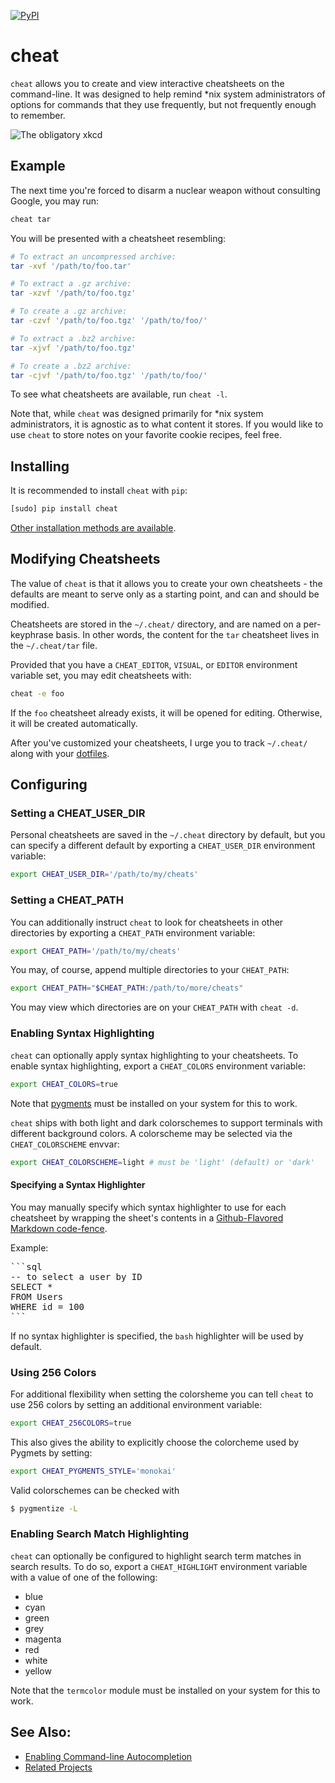 [![PyPI](https://img.shields.io/pypi/v/cheat.svg)](https://pypi.python.org/pypi/cheat/)

cheat
=====
`cheat` allows you to create and view interactive cheatsheets on the
command-line. It was designed to help remind \*nix system administrators of
options for commands that they use frequently, but not frequently enough to
remember.

![The obligatory xkcd](http://imgs.xkcd.com/comics/tar.png 'The obligatory xkcd')


Example
-------
The next time you're forced to disarm a nuclear weapon without consulting
Google, you may run:

```sh
cheat tar
```

You will be presented with a cheatsheet resembling:

```sh
# To extract an uncompressed archive:
tar -xvf '/path/to/foo.tar'

# To extract a .gz archive:
tar -xzvf '/path/to/foo.tgz'

# To create a .gz archive:
tar -czvf '/path/to/foo.tgz' '/path/to/foo/'

# To extract a .bz2 archive:
tar -xjvf '/path/to/foo.tgz'

# To create a .bz2 archive:
tar -cjvf '/path/to/foo.tgz' '/path/to/foo/'
```

To see what cheatsheets are available, run `cheat -l`.

Note that, while `cheat` was designed primarily for \*nix system administrators,
it is agnostic as to what content it stores. If you would like to use `cheat`
to store notes on your favorite cookie recipes, feel free.


Installing
----------
It is recommended to install `cheat` with `pip`:

```sh
[sudo] pip install cheat
```

[Other installation methods are available][installing].


Modifying Cheatsheets
---------------------
The value of `cheat` is that it allows you to create your own cheatsheets - the
defaults are meant to serve only as a starting point, and can and should be
modified.

Cheatsheets are stored in the `~/.cheat/` directory, and are named on a
per-keyphrase basis. In other words, the content for the `tar` cheatsheet lives
in the `~/.cheat/tar` file.

Provided that you have a `CHEAT_EDITOR`, `VISUAL`, or `EDITOR` environment
variable set, you may edit cheatsheets with:

```sh
cheat -e foo
```

If the `foo` cheatsheet already exists, it will be opened for editing.
Otherwise, it will be created automatically.

After you've customized your cheatsheets, I urge you to track `~/.cheat/` along
with your [dotfiles][].


Configuring
-----------

### Setting a CHEAT_USER_DIR ###
Personal cheatsheets are saved in the `~/.cheat` directory by default, but you
can specify a different default by exporting a `CHEAT_USER_DIR` environment
variable:

```sh
export CHEAT_USER_DIR='/path/to/my/cheats'
```

### Setting a CHEAT_PATH ###
You can additionally instruct `cheat` to look for cheatsheets in other
directories by exporting a `CHEAT_PATH` environment variable:

```sh
export CHEAT_PATH='/path/to/my/cheats'
```

You may, of course, append multiple directories to your `CHEAT_PATH`:

```sh
export CHEAT_PATH="$CHEAT_PATH:/path/to/more/cheats"
```

You may view which directories are on your `CHEAT_PATH` with `cheat -d`.

### Enabling Syntax Highlighting ###
`cheat` can optionally apply syntax highlighting to your cheatsheets. To
enable syntax highlighting, export a `CHEAT_COLORS` environment variable:

```sh
export CHEAT_COLORS=true
```

Note that [pygments][] must be installed on your system for this to work.

`cheat` ships with both light and dark colorschemes to support terminals with
different background colors. A colorscheme may be selected via the
`CHEAT_COLORSCHEME` envvar:

```sh
export CHEAT_COLORSCHEME=light # must be 'light' (default) or 'dark'
```

#### Specifying a Syntax Highlighter ####
You may manually specify which syntax highlighter to use for each cheatsheet by
wrapping the sheet's contents in a [Github-Flavored Markdown code-fence][gfm].

Example:

<pre>
```sql
-- to select a user by ID
SELECT *
FROM Users
WHERE id = 100
```
</pre>

If no syntax highlighter is specified, the `bash` highlighter will be used by
default.

### Using 256 Colors ###
For additional flexibility when setting the colorsheme you can tell `cheat`
to use 256 colors by setting an additional environment variable:

```sh
export CHEAT_256COLORS=true
```

This also gives the ability to explicitly choose the colorcheme used by Pygmets
by setting:

```sh
export CHEAT_PYGMENTS_STYLE='monokai'
```

Valid colorschemes can be checked with

```sh
$ pygmentize -L
```


### Enabling Search Match Highlighting ###
`cheat` can optionally be configured to highlight search term matches in search
results. To do so, export a `CHEAT_HIGHLIGHT` environment variable with a value
of one of the following:

- blue
- cyan
- green
- grey
- magenta
- red
- white
- yellow

Note that the `termcolor` module must be installed on your system for this to
work.


See Also:
---------
- [Enabling Command-line Autocompletion][autocompletion]
- [Related Projects][related-projects]


[autocompletion]:   https://github.com/cheat/cheat/wiki/Enabling-Command-line-Autocompletion
[dotfiles]:         http://dotfiles.github.io/
[gfm]:              https://help.github.com/articles/creating-and-highlighting-code-blocks/
[installing]:       https://github.com/cheat/cheat/wiki/Installing
[pygments]:         http://pygments.org/
[related-projects]: https://github.com/cheat/cheat/wiki/Related-Projects
